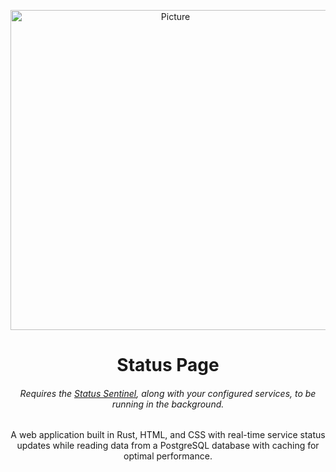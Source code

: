 <p align="center">
    <picture>
        <source height="512" media="(prefers-color-scheme: dark)" srcset="https://github.com/tn3w/statuspage/releases/download/image/statuspage_dark.webp">
        <source height="512" media="(prefers-color-scheme: light)" srcset="https://github.com/tn3w/statuspage/releases/download/image/statuspage_light.webp">
        <img height="512" alt="Picture" src="https://github.com/tn3w/statuspage/releases/download/image/statuspage_light.webp">
    </picture>
</p>
<h1 align="center">Status Page</h1>
<h6 align="center">Requires the <a href="https://github.com/tn3w/statussentinel">Status Sentinel</a>, along with your configured services, to be running in the background.</h6>
<p align="center">A web application built in Rust, HTML, and CSS with real-time service status updates while reading data from a PostgreSQL database with caching for optimal performance.</p>

